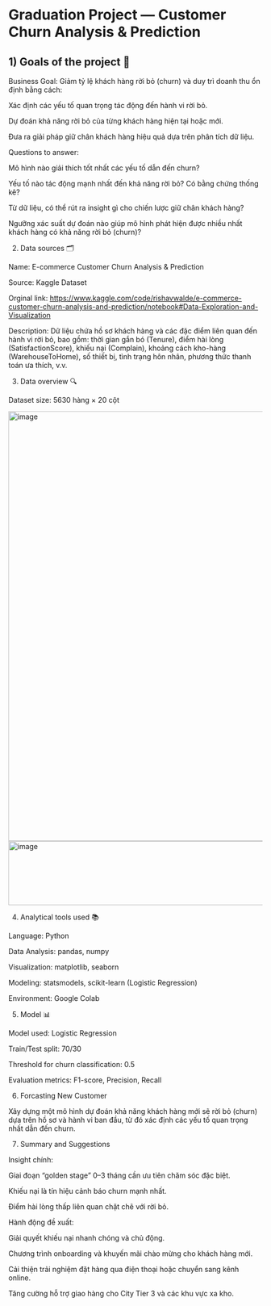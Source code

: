 # Graduation Project — Customer Churn Analysis & Prediction



## 1) Goals of the project 🎯

Business Goal:
Giảm tỷ lệ khách hàng rời bỏ (churn) và duy trì doanh thu ổn định bằng cách:

Xác định các yếu tố quan trọng tác động đến hành vi rời bỏ.

Dự đoán khả năng rời bỏ của từng khách hàng hiện tại hoặc mới.

Đưa ra giải pháp giữ chân khách hàng hiệu quả dựa trên phân tích dữ liệu.

Questions to answer:

Mô hình nào giải thích tốt nhất các yếu tố dẫn đến churn?

Yếu tố nào tác động mạnh nhất đến khả năng rời bỏ? Có bằng chứng thống kê?

Từ dữ liệu, có thể rút ra insight gì cho chiến lược giữ chân khách hàng?

Ngưỡng xác suất dự đoán nào giúp mô hình phát hiện được nhiều nhất khách hàng có khả năng rời bỏ (churn)?

2) Data sources 🗂️

Name: E-commerce Customer Churn Analysis & Prediction

Source: Kaggle Dataset

Orginal link: https://www.kaggle.com/code/rishavwalde/e-commerce-customer-churn-analysis-and-prediction/notebook#Data-Exploration-and-Visualization

Description:
Dữ liệu chứa hồ sơ khách hàng và các đặc điểm liên quan đến hành vi rời bỏ, bao gồm: thời gian gắn bó (Tenure), điểm hài lòng (SatisfactionScore), khiếu nại (Complain), khoảng cách kho-hàng (WarehouseToHome), số thiết bị, tình trạng hôn nhân, phương thức thanh toán ưa thích, v.v.

3) Data overview 🔍

Dataset size: 5630 hàng × 20 cột

<img width="861" height="852" alt="image" src="https://github.com/user-attachments/assets/45ea4bbf-0346-470d-8e54-1601bb65ad62" />
<img width="860" height="127" alt="image" src="https://github.com/user-attachments/assets/8b12af58-3790-4c71-97ab-549407893cad" />

4) Analytical tools used 📚

Language: Python

Data Analysis: pandas, numpy

Visualization: matplotlib, seaborn

Modeling: statsmodels, scikit-learn (Logistic Regression)

Environment: Google Colab

5) Model 📊

Model used: Logistic Regression

Train/Test split: 70/30

Threshold for churn classification: 0.5

Evaluation metrics: F1-score, Precision, Recall 

6) Forcasting New Customer

Xây dựng một mô hình dự đoán khả năng khách hàng mới sẽ rời bỏ (churn) dựa trên hồ sơ và hành vi ban đầu, từ đó xác định các yếu tố quan trọng nhất dẫn đến churn.

7) Summary and Suggestions

Insight chính:

Giai đoạn “golden stage” 0–3 tháng cần ưu tiên chăm sóc đặc biệt.

Khiếu nại là tín hiệu cảnh báo churn mạnh nhất.

Điểm hài lòng thấp liên quan chặt chẽ với rời bỏ.

Hành động đề xuất:

Giải quyết khiếu nại nhanh chóng và chủ động.

Chương trình onboarding và khuyến mãi chào mừng cho khách hàng mới.

Cải thiện trải nghiệm đặt hàng qua điện thoại hoặc chuyển sang kênh online.

Tăng cường hỗ trợ giao hàng cho City Tier 3 và các khu vực xa kho.

















